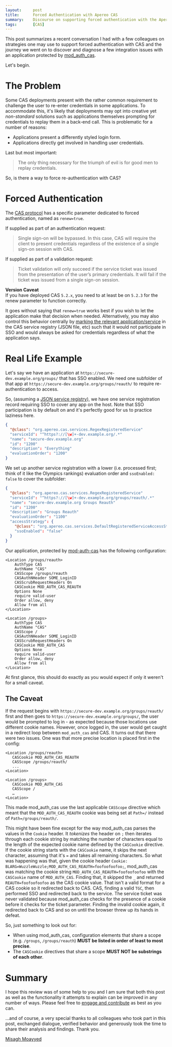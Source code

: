 ```yaml
---
layout:     post
title:      Forced Authentication with Apereo CAS
summary:    Discourse on supporting forced authentication with the Apereo CAS server from the perspective of an application protected with mod-auth-cas, the Apache httpd module for CAS.
tags:       [CAS]
---
```


This post summarizes a recent conversation I had with a few colleagues on strategies one may use to support forced authentication with CAS and the journey we went on to discover and diagnose a few integration issues with an application protected by [mod_auth_cas](https://github.com/apereo/mod_auth_cas).

Let's begin.

# The Problem

Some CAS deployments present with the rather common requirement to challenge the user to re-enter credentials in some applications. To accommodate this, it's likely that deployments may opt into creative yet *non-standard* solutions such as applications themselves prompting for credentials to replay them in a back-end call. This is problematic for a number of reasons:

- Applications present a differently styled login form.
- Applications directly get involved in handling user credentials.

Last but most important:

> The only thing necessary for the triumph of evil is for good men to replay credentials.

So, is there a way to force re-authentication with CAS?

# Forced Authentication

The [CAS protocol](https://apereo.github.io/cas/5.2.x/protocol/CAS-Protocol-Specification.html) has a specific parameter dedicated to forced authentication, named as `renew=true`.

If supplied as part of an authentication request:

> Single sign-on will be bypassed. In this case, CAS will require the client to present credentials regardless of the existence of a single sign-on session with CAS.

If supplied as part of a validation request:

> Ticket validation will only succeed if the service ticket was issued from the presentation of the user’s primary credentials. It will fail if the ticket was issued from a single sign-on session.

<div class="alert alert-info">
<strong>Version Caveat</strong><br/>If you have deployed CAS <code>5.2.x</code>, you need to at least be on <code>5.2.3</code> for the renew parameter to function correctly.</div>

It goes without saying that `renew=true` works best if you wish to let the application make that decision when needed. Alternatively, you may also control this behavior centrally by [marking the relevant application/service](https://apereo.github.io/cas/5.2.x/installation/Configuring-Service-Access-Strategy.html#disable-service-sso-access) in the CAS service registry (JSON file, etc) such that it would not participate in SSO and would always be asked for credentials regardless of what the application says.

# Real Life Example

Let's say we have an application at `https://secure-dev.example.org/groups/` that has SSO enabled.  We need one subfolder of that app at `https://secure-dev.example.org/groups/reauth/` to require re-authentication to access.

So, (assuming a [JSON service registry](https://apereo.github.io/cas/5.2.x/installation/JSON-Service-Management.html)), we have one service registration record requiring SSO to cover any app on the host. Note that SSO participation is by default on and it's perfectly good for us to practice laziness here.

```json
{
  "@class": "org.apereo.cas.services.RegexRegisteredService"
  "serviceId": "^https?://[\w]+-dev.example.org/.*"
  "name": "secure-dev.example.org"
  "id": "1200"
  "description": "Everything"
  "evaluationOrder": "1200"
}
```

We set up another service registration with a lower (i.e. processed first; think of it like the Olympics rankings) evaluation order and `ssoEnabled: false` to cover the subfolder:

```json
{
  "@class": "org.apereo.cas.services.RegexRegisteredService"
  "serviceId": "^https?://[\w]+-dev.example.org/groups/reauth/.*"
  "name": "secure-dev.example.org Groups Reauth"
  "id": "1200"
  "description": "Groups Reauth"
  "evaluationOrder": "1100"
  "accessStrategy": {
    "@class": "org.apereo.cas.services.DefaultRegisteredServiceAccessStrategy"
    "ssoEnabled": "false"
  }
}
```

Our application, protected by [mod-auth-cas](https://github.com/apereo/mod_auth_cas) has the following configuration:

```
<Location /groups/reauth>
    AuthType CAS
    AuthName "CAS"
    CASScope /groups/reauth
    CASAuthNHeader SOME_LoginID
    CASScrubRequestHeaders On
    CASCookie MOD_AUTH_CAS_REAUTH
    Options None
    require valid-user
    Order allow, deny
    Allow from all
</Location>

<Location /groups>
    AuthType CAS
    AuthName "CAS"
    CASScope /
    CASAuthNHeader SOME_LoginID
    CASScrubRequestHeaders On
    CASCookie MOD_AUTH_CAS
    Options None
    require valid-user
    Order allow, deny
    Allow from all
</Location>
```

At first glance, this should do exactly as you would expect if only it weren't for a small caveat.

## The Caveat

If the request begins with `https://secure-dev.example.org/groups/reauth/` first and then goes to `https://secure-dev.example.org/groups/`, the user would be prompted to log in - as expected because those locations use different cookie names.  However, once logged in, the user would get caught in a redirect loop between `mod_auth_cas` and CAS.  It turns out that there were two issues.  One was that more precise location is placed first in the config:

```
<Location /groups/reauth>
   CASCookie MOD_AUTH_CAS_REAUTH
   CASScope /groups/reauth/
   ...
<Location>

<Location /groups>
   CASCookie MOD_AUTH_CAS
   CASScope /
   …
<Location>
```

This made mod_auth_cas use the last applicable `CASScope` directive which meant that the `MOD_AUTH_CAS_REAUTH` cookie was being set at `Path=/` instead of `Path=/groups/reauth/`.

This might have been fine except for the way mod_auth_cas parses the values in the `Cookie` header.  It *tokenizes* the header on `;` then iterates through each cookie string by matching the number of characters equal to the length of the expected cookie name defined by the `CASCookie` directive.  If the cookie string starts with the `CASCookie` name, it skips the next character,  assuming that it's `=` and takes all remaining characters. So what was happening was that, given the cookie header `Cookie: BLARG=WuzzleWuzzle;MOD_AUTH_CAS_REAUTH=foofoofoofoo;`, mod_auth_cas was matching the cookie string `MOD_AUTH_CAS_REAUTH=foofoofoofoo` with the `CASCookie` name of `MOD_AUTH_CAS`.  Finding that, it skipped the `_` and returned `REAUTH=foofoofoofoo` as the CAS cookie value.  That isn't a valid format for a CAS cookie so it redirected back to CAS.  CAS, finding a valid `TGC`, then performed SSO and redirected back to the service.  The service ticket was never validated because mod_auth_cas checks for the presence of a cookie before it checks for the ticket parameter.  Finding the invalid cookie again, it redirected back to CAS and so on until the browser threw up its hands in defeat.

So, just something to look out for:

- When using mod_auth_cas, configuration elements that share a scope (e.g. `/groups`, `/groups/reauth`) **MUST be listed in order of least to most precise**.
- The `CASCookie` directives that share a scope **MUST NOT be substrings of each other**.

# Summary

I hope this review was of some help to you and I am sure that both this post as well as the functionality it attempts to explain can be improved in any number of ways. Please feel free to [engage and contribute](https://apereo.github.io/cas/developer/Contributor-Guidelines.html) as best as you can.

...and of course, a very special thanks to all colleagues who took part in this post, exchanged dialogue, verified behavior and generously took the time to share their analysis and findings. Thank you.

[Misagh Moayyed](https://fawnoos.com)
